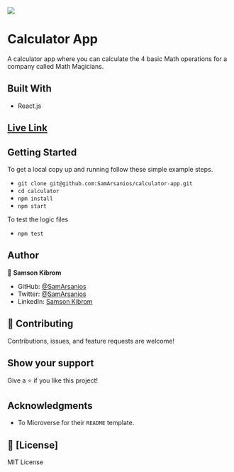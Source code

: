 ![](https://img.shields.io/badge/Microverse-blueviolet)

# Calculator App

A calculator app where you can calculate the 4 basic Math operations for a company called Math Magicians.

<!-- ![](./docs/screenshot.png) -->

## Built With

- React.js

## [Live Link](https://sam-calculator-app.herokuapp.com/)

## Getting Started

To get a local copy up and running follow these simple example steps.

- `git clone git@github.com:SamArsanios/calculator-app.git`
- `cd calculator`
- `npm install`
- `npm start`

To test the logic files

- `npm test`

## Author

👤 **Samson Kibrom**

- GitHub: [@SamArsanios](https://github.com/SamArsanios)
- Twitter: [@SamArsanios](https://twitter.com/SamArsanios)
- LinkedIn: [Samson Kibrom](https://www.linkedin.com/in/samson-kibrom/)

## 🤝 Contributing

Contributions, issues, and feature requests are welcome!

## Show your support

Give a ⭐️ if you like this project!

## Acknowledgments

- To Microverse for their `README` template.

## 📝 [License]

MIT License
